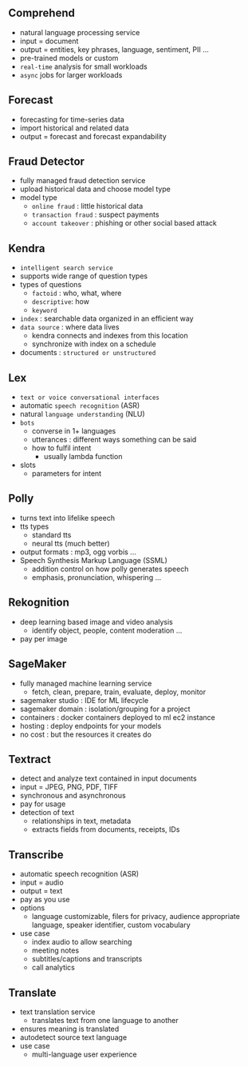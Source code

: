 ## Comprehend

- natural language processing service
- input = document
- output = entities, key phrases, language, sentiment, PII ...
- pre-trained models or custom
- `real-time` analysis for small workloads
- `async` jobs for larger workloads

## Forecast

- forecasting for time-series data
- import historical and related data
- output = forecast and forecast expandability

## Fraud Detector

- fully managed fraud detection service
- upload historical data and choose model type
- model type
  - `online fraud` : little historical data
  - `transaction fraud` : suspect payments
  - `account takeover` : phishing or other social based attack

## Kendra

- `intelligent search service`
- supports wide range of question types
- types of questions
  - `factoid` : who, what, where
  - `descriptive`: how
  - `keyword`
- `index` : searchable data organized in an efficient way
- `data source` : where data lives
  - kendra connects and indexes from this location
  - synchronize with index on a schedule
- documents : `structured or unstructured`

## Lex

- `text or voice conversational interfaces`
- automatic `speech recognition` (ASR)
- natural `language understanding` (NLU)
- `bots`
  - converse in 1+ languages
  - utterances : different ways something can be said
  - how to fulfil intent
    - usually lambda function
- slots
  - parameters for intent

## Polly

- turns text into lifelike speech
- tts types
  - standard tts
  - neural tts (much better)
- output formats : mp3, ogg vorbis ...
- Speech Synthesis Markup Language (SSML)
  - addition control on how polly generates speech
  - emphasis, pronunciation, whispering ...

## Rekognition

- deep learning based image and video analysis
  - identify object, people, content moderation ...
- pay per image

## SageMaker 

- fully managed machine learning service
  - fetch, clean, prepare, train, evaluate, deploy, monitor
- sagemaker studio : IDE for ML lifecycle
- sagemaker domain : isolation/grouping for a project
- containers : docker containers deployed to ml ec2 instance
- hosting : deploy endpoints for your models
- no cost : but the resources it creates do

## Textract

- detect and analyze text  contained in input documents
- input = JPEG, PNG, PDF, TIFF
- synchronous and asynchronous
- pay for usage
- detection of text
  - relationships in text, metadata
  - extracts fields from documents, receipts, IDs

## Transcribe

- automatic speech recognition (ASR)
- input = audio
- output = text
- pay as you use
- options
  - language customizable, filers for privacy, audience appropriate language, speaker identifier, custom vocabulary
- use case
  - index audio to allow searching
  - meeting notes
  - subtitles/captions and transcripts
  - call analytics

## Translate

- text translation service
  - translates text from one language to another
- ensures meaning is translated
- autodetect source text language
- use case
  - multi-language user experience

